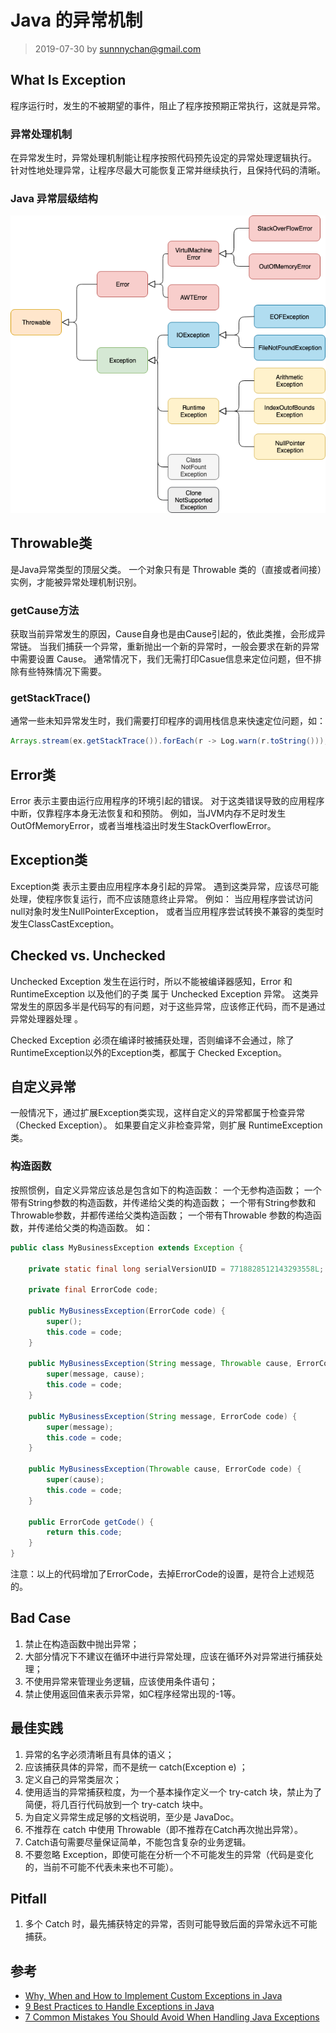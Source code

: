 # Java 的异常机制
> 2019-07-30 by sunnnychan@gmail.com

## What Is Exception
程序运行时，发生的不被期望的事件，阻止了程序按预期正常执行，这就是异常。

### 异常处理机制
在异常发生时，异常处理机制能让程序按照代码预先设定的异常处理逻辑执行。
针对性地处理异常，让程序尽最大可能恢复正常并继续执行，且保持代码的清晰。
 
### Java 异常层级结构
![Exception-Hierarchy-Diagram.png](../_pic/Exception-Hierarchy-Diagram.png) 

## Throwable类
是Java异常类型的顶层父类。
一个对象只有是 Throwable 类的（直接或者间接）实例，才能被异常处理机制识别。

### getCause方法
获取当前异常发生的原因，Cause自身也是由Cause引起的，依此类推，会形成异常链。
当我们捕获一个异常，重新抛出一个新的异常时，一般会要求在新的异常中需要设置 Cause。
通常情况下，我们无需打印Casue信息来定位问题，但不排除有些特殊情况下需要。

### getStackTrace() 
通常一些未知异常发生时，我们需要打印程序的调用栈信息来快速定位问题，如：
```java
Arrays.stream(ex.getStackTrace()).forEach(r -> Log.warn(r.toString()));
```

## Error类
Error 表示主要由运行应用程序的环境引起的错误。
对于这类错误导致的应用程序中断，仅靠程序本身无法恢复和和预防。
例如，当JVM内存不足时发生OutOfMemoryError，或者当堆栈溢出时发生StackOverflowError。

## Exception类
Exception类 表示主要由应用程序本身引起的异常。
遇到这类异常，应该尽可能处理，使程序恢复运行，而不应该随意终止异常。
例如：
当应用程序尝试访问null对象时发生NullPointerException，
或者当应用程序尝试转换不兼容的类型时发生ClassCastException。

## Checked vs. Unchecked
Unchecked Exception 发生在运行时，所以不能被编译器感知，Error 和 RuntimeException 以及他们的子类
属于 Unchecked Exception 异常。
这类异常发生的原因多半是代码写的有问题，对于这些异常，应该修正代码，而不是通过异常处理器处理 。

Checked Exception 必须在编译时被捕获处理，否则编译不会通过，除了RuntimeException以外的Exception类，都属于 Checked Exception。

## 自定义异常
一般情况下，通过扩展Exception类实现，这样自定义的异常都属于检查异常（Checked Exception）。
如果要自定义非检查异常，则扩展 RuntimeException类。

### 构造函数
按照惯例，自定义异常应该总是包含如下的构造函数：
一个无参构造函数；
一个带有String参数的构造函数，并传递给父类的构造函数；
一个带有String参数和Throwable参数，并都传递给父类构造函数；
一个带有Throwable 参数的构造函数，并传递给父类的构造函数。
如：
```java
public class MyBusinessException extends Exception {
  
	private static final long serialVersionUID = 7718828512143293558L;
	
	private final ErrorCode code;

	public MyBusinessException(ErrorCode code) {
		super();
		this.code = code;
	}

	public MyBusinessException(String message, Throwable cause, ErrorCode code) {
		super(message, cause);
		this.code = code;
	}

	public MyBusinessException(String message, ErrorCode code) {
		super(message);
		this.code = code;
	}

	public MyBusinessException(Throwable cause, ErrorCode code) {
		super(cause);
		this.code = code;
	}
	
	public ErrorCode getCode() {
		return this.code;
	}
}
```
注意：以上的代码增加了ErrorCode，去掉ErrorCode的设置，是符合上述规范的。

## Bad Case
1. 禁止在构造函数中抛出异常；
2. 大部分情况下不建议在循环中进行异常处理，应该在循环外对异常进行捕获处理；
3. 不使用异常来管理业务逻辑，应该使用条件语句；
4. 禁止使用返回值来表示异常，如C程序经常出现的-1等。

## 最佳实践
1. 异常的名字必须清晰且有具体的语义；
2. 应该捕获具体的异常，而不是统一 catch(Exception e) ；
3. 定义自己的异常类层次；
4. 使用适当的异常捕获粒度，为一个基本操作定义一个 try-catch 块，禁止为了简便，将几百行代码放到一个 try-catch 块中。
5. 为自定义异常生成足够的文档说明，至少是 JavaDoc。
6. 不推荐在 catch 中使用 Throwable（即不推荐在Catch再次抛出异常）。
7. Catch语句需要尽量保证简单，不能包含复杂的业务逻辑。
8. 不要忽略 Exception，即使可能在分析一个不可能发生的异常（代码是变化的，当前不可能不代表未来也不可能）。

## Pitfall
1. 多个 Catch 时，最先捕获特定的异常，否则可能导致后面的异常永远不可能捕获。

## 参考
* [Why, When and How to Implement Custom Exceptions in Java](https://stackify.com/java-custom-exceptions/)
* [9 Best Practices to Handle Exceptions in Java](https://stackify.com/best-practices-exceptions-java/)
* [7 Common Mistakes You Should Avoid When Handling Java Exceptions](https://stackify.com/common-mistakes-handling-java-exception/)


